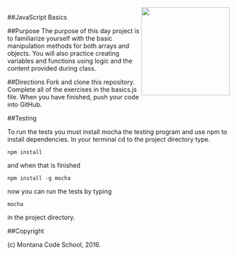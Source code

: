 <img src="http://montanacodeschool.com/wp-content/uploads/2015/06/MCS_LOGO_v1.png" width="200" align="right"/>

##JavaScript Basics

##Purpose
The purpose of this day project is to familiarize yourself with the basic manipulation methods for both arrays and objects. You will also practice creating variables and functions using logic and the content provided during class.

##Directions
Fork and clone this repository. Complete all of the exercises in the basics.js file. When you have finished, push your code into GitHub.

##Testing

To run the tests you must install mocha the testing program and use npm to install dependencies. In your terminal cd to the project directory type.

```
npm install
```

and when that is finished

```
npm install -g mocha 
```

now you can run the tests by typing

```
mocha
```

in the project directory.

##Copyright

(c) Montana Code School, 2016.
